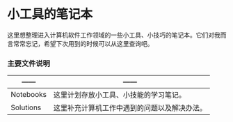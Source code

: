 # 小工具的笔记本
这里想整理进入计算机软件工作领域的一些小工具、小技巧的笔记本。它们对我而言常常忘记，希望下次用到的时候可以从这里查询吧。



### 主要文件说明

| ——        | ——                                           |
| --------- | -------------------------------------------- |
| Notebooks | 这里计划存放小工具、小技能的学习笔记。       |
| Solutions | 这里补充计算机工作中遇到的问题以及解决办法。 |

